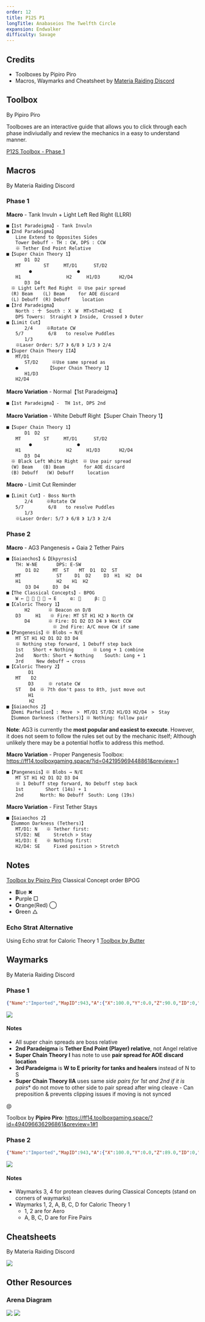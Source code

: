 ```yaml
---
order: 12
title: P12S P1
longTitle: Anabaseios The Twelfth Circle
expansion: Endwalker
difficulty: Savage
---
```

## Credits
- Toolboxes by Pipiro Piro
- Macros, Waymarks and Cheatsheet by [Materia Raiding Discord](https://discord.gg/EySn5dRj65)

## Toolbox
By Pipiro Piro

Toolboxes are an interactive guide that allows you to click through each phase indiviudally and review the mechanics in a easy to understand manner.

[P12S Toolbox - Phase 1](https://ff14.toolboxgaming.space/?id=494096636296861&preview=1)

## Macros
By Materia Raiding Discord

### Phase 1
**Macro** - Tank Invuln + Light Left Red Right (LLRR)
```markdown
■【1st Paradeigma】- Tank Invuln
■【2nd Paradeigma】
　　Line Extend to Opposites Sides
　　Tower Debuff - TH : CW, DPS : CCW
　　※ Tether End Point Relative
■【Super Chain Theory 1】
　　　　D1　D2
　　MT　　　　　ST　　  MT/D1      ST/D2
　　　　　●　　　　　　　　　　●
　　H1   　            H2　　  H1/D3       H2/D4
　　　　D3　D4
　※ Light Left Red Right　※ Use pair spread
　(R) Beam　  (L) Beam　　　for AOE discard
　(L) Debuff　(R) Debuff　　 location
■【3rd Paradeigma】
　　North : 十　South : X　W  MT>ST>H1>H2  E
　　DPS Towers:　Straight 》 Inside,　Crossed 》 Outer
■【Limit Cut】
　　　　2/4　　　※Rotate CW
　　5/7         6/8　　to resolve Puddles
　　　　1/3
　　※Laser Order: 5/7 》 6/8 》 1/3 》 2/4
■【Super Chain Theory IIA】
　　MT/D1
　　　　ST/D2　　　※Use same spread as
　　●　　　　　　　【Super Chain Theory 1】
　　　　H1/D3
　　H2/D4
```

**Macro Variation** - Normal【1st Paradeigma】
```markdown
■【1st Paradeigma】-  TH 1st, DPS 2nd
```

**Macro Variation** - White Debuff Right【Super Chain Theory 1】
```markdown
■【Super Chain Theory 1】
　　　　D1　D2
　　MT　　　　　ST　　  MT/D1      ST/D2
　　　　　●　　　　　　　　　　●
　　H1   　            H2　　  H1/D3       H2/D4
　　　　D3　D4
　※ Black Left White Right　※ Use pair spread
　(W) Beam　  (B) Beam　　　  for AOE discard
　(B) Debuff   (W) Debuff　　　location
```

**Macro** - Limit Cut Reminder
```markdown
■【Limit Cut】- Boss North
　　　　2/4　　　※Rotate CW
　　5/7         6/8　　to resolve Puddles
　　　　1/3
　　※Laser Order: 5/7 》 6/8 》 1/3 》 2/4
```

### Phase 2
**Macro** - AG3 Pangenesis + Gaia 2 Tether Pairs
```markdown
■【Gaiaochos】&【Ekpyrosis】
　　TH: W-NE       DPS: E-SW
　　　  D1 D2　　　MT  ST　  MT  D1  D2  ST
　　MT             ST　   D1  D2　   D3  H1  H2  D4
　　H1             H2　  H1  H2　
　　　  D3 D4　　　D3  D4　
■【The Classical Concepts】- BPOG
　　W ←     → E     α:      β: 
■【Caloric Theory 1】
　　　　H2　　　　※ Beacon on D/B
　　D3  　　H1　　※ Fire: MT ST H1 H2 》 North CW
　　　　D4　　　　※ Fire: D1 D2 D3 D4 》 West CCW
　　　　　　　　　  ※ 2nd Fire: A/C move CW if same
■【Pangenesis】※ Blobs → N/E
　　MT ST H1 H2 D1 D2 D3 D4
　　※ Nothing step forward, 1 Debuff step back
　　1st　　Short + Nothing       ※ Long + 1 combine
　　2nd　  North: Short + Nothing    South: Long + 1
　　3rd　   New debuff → cross
■【Caloric Theory 2】
　　　   D1
　　MT　  D2
　　　   D3　  　※ rotate CW
　　ST　　D4　※ 7th don't pass to 8th, just move out
　　　   H1
　　　　　H2
■【Gaiaochos 2】
　【Demi Parhelion】: Move　>　MT/D1 ST/D2 H1/D3 H2/D4　>　Stay
　【Summon Darkness (Tethers)】※ Nothing: follow pair
```

**Note**: AG3 is currently the **most popular and easiest to execute**. However, it does not seem to follow the rules set out by the mechanic itself; Although unlikely there may be a potential hotfix to address this method.

**Macro Variation** - Proper Pangenesis
Toolbox: https://ff14.toolboxgaming.space/?id=042195969448861&preview=1
```markdown
■【Pangenesis】※ Blobs → N/E
　　MT ST H1 H2 D1 D2 D3 D4
　　※ 1 Debuff step forward, No Debuff step back
　　1st        Short (14s) + 1       
　　2nd      North: No Debuff　South: Long (19s)
```

**Macro Variation** - First Tether Stays
```markdown
■【Gaiaochos 2】
　【Summon Darkness (Tethers)】
　　MT/D1: N　　※ Tether first: 
　　ST/D2: NE　　　Stretch > Stay
　　H1/D3: E　　※ Nothing first: 
　　H2/D4: SE　　　Fixed position > Stretch
```

## Notes
[Toolbox by Pipiro Piro](https://ff14.toolboxgaming.space/?id=810190013697861&preview=1)
Classical Concept order BPOG
- **B**lue ✖
- **P**urple □
- **O**range(Red) ◯
- **G**reen △

### Echo Strat Alternative
Using Echo strat for Caloric Theory 1
[Toolbox by Butter](https://ff14.toolboxgaming.space/?id=712093599166861&preview=1)

## Waymarks
By Materia Raiding Discord

### Phase 1
```json
{"Name":"Imported","MapID":943,"A":{"X":100.0,"Y":0.0,"Z":90.0,"ID":0,"Active":true},"B":{"X":110.0,"Y":0.0,"Z":100.0,"ID":1,"Active":true},"C":{"X":100.0,"Y":0.0,"Z":110.0,"ID":2,"Active":true},"D":{"X":90.0,"Y":0.0,"Z":100.0,"ID":3,"Active":true},"One":{"X":110.0,"Y":0.0,"Z":90.0,"ID":4,"Active":true},"Two":{"X":110.0,"Y":0.0,"Z":110.0,"ID":5,"Active":true},"Three":{"X":90.0,"Y":0.0,"Z":110.0,"ID":6,"Active":true},"Four":{"X":90.0,"Y":0.0,"Z":90.0,"ID":7,"Active":true}}
```
![](/images/p12s-1WM.webp)

#### Notes
- All super chain spreads are boss relative
- **2nd Paradeigma** is **Tether End Point (Player) relative**, not Angel relative
- **Super Chain Theory I** has note to use **pair spread for AOE discard location**
- **3rd Paradeigma** is **W to E priority for tanks and healers** instead of N to S
- **Super Chain Theory IIA** uses same *side pairs for 1st and 2nd if it is pairs** do not move to other side to pair spread after wing cleave - Can preposition & prevents clipping issues if moving is not synced

@[](https://youtu.be/bSVZDAiFVyU)

Toolbox by **Pipiro Piro**: https://ff14.toolboxgaming.space/?id=494096636296861&preview=1#1 

### Phase 2
```json
{"Name":"Imported","MapID":943,"A":{"X":100.0,"Y":0.0,"Z":89.0,"ID":0,"Active":true},"B":{"X":104.0,"Y":0.0,"Z":93.0,"ID":1,"Active":true},"C":{"X":100.0,"Y":0.0,"Z":97.0,"ID":2,"Active":true},"D":{"X":96.0,"Y":0.0,"Z":93.0,"ID":3,"Active":true},"One":{"X":87.0,"Y":0.0,"Z":93.0,"ID":4,"Active":true},"Two":{"X":113.0,"Y":0.0,"Z":93.0,"ID":5,"Active":true},"Three":{"X":92.0,"Y":0.0,"Z":92.0,"ID":6,"Active":true},"Four":{"X":108.0,"Y":0.0,"Z":92.0,"ID":7,"Active":true}}
```
![](/images/p12s-2WM.webp)

#### Notes
- Waymarks 3, 4 for protean cleaves during Classical Concepts (stand on corners of waymarks)
- Waymarks 1, 2, A, B, C, D for Caloric Theory 1
    - 1, 2 are for Aero
    - A, B, C, D are for Fire Pairs



## Cheatsheets
By Materia Raiding Discord

![](https://github.com/The-Seat-of-Namazu/namazu.tools/assets/85346345/e1b9dc50-12e9-46a7-af4f-71320dd0540b)

## Other Resources 
### Arena Diagram
![](https://github.com/materiaraiding/materiaraiding-old/assets/85346345/c7856579-c5a9-400e-924c-76724c826c55)
![](https://github.com/materiaraiding/materiaraiding-old/assets/85346345/006e4b56-9057-4861-9f1e-cea7344be9f5)
